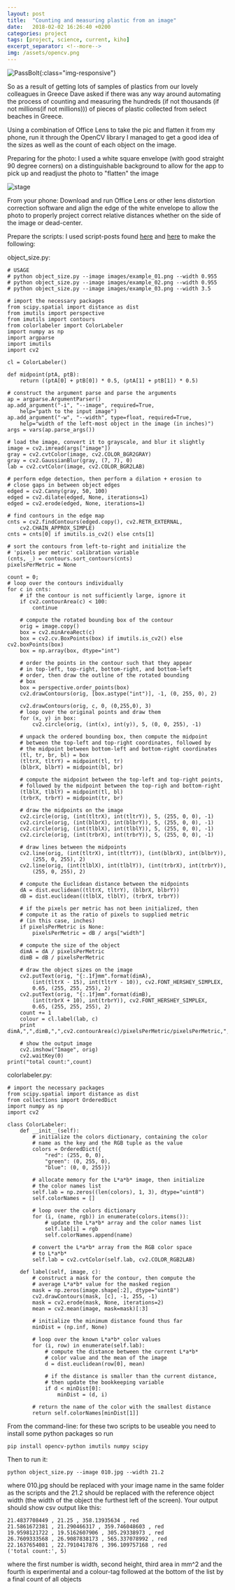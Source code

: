 ```yaml
---
layout: post
title:  "Counting and measuring plastic from an image"
date:   2018-02-02 16:26:40 +0200
categories: project
tags: [project, science, current, kiho]
excerpt_separator: <!--more-->
img: /assets/opencv.png
---
```

![PassBolt](/assets/opencv.png){:class="img-responsive"}

So as a result of getting lots of samples of plastics from our lovely colleagues in Greece Dave asked if there was any way around automating the process of counting and measuring the hundreds (if not thousands (if not millions(if not millions))) of pieces of plastic collected from select beaches in Greece.

Using a combination of Office Lens to take the pic and flatten it from my phone, run it through the OpenCV library I managed to get a good idea of the sizes as well as the count of each object on the image.

Preparing for the photo: I used a white square envelope (with good straight 90 degree corners) on a distinguishable background to allow for the app to pick up and readjust the photo to "flatten" the image

![stage](/assets/opencv00.png "stage")

From your phone: Download and run Office Lens or other lens distortion correction software and align the edge of the white envelope to allow the photo to properly project correct relative distances whether on the side of the image or dead-center.

Prepare the scripts: I used script-posts found [here](https://www.pyimagesearch.com/2016/03/28/measuring-size-of-objects-in-an-image-with-opencv/) and [here](https://www.pyimagesearch.com/2016/02/15/determining-object-color-with-opencv/) to make the following:

object_size.py:
```
# USAGE
# python object_size.py --image images/example_01.png --width 0.955
# python object_size.py --image images/example_02.png --width 0.955
# python object_size.py --image images/example_03.png --width 3.5

# import the necessary packages
from scipy.spatial import distance as dist
from imutils import perspective
from imutils import contours
from colorlabeler import ColorLabeler
import numpy as np
import argparse
import imutils
import cv2

cl = ColorLabeler()

def midpoint(ptA, ptB):
	return ((ptA[0] + ptB[0]) * 0.5, (ptA[1] + ptB[1]) * 0.5)

# construct the argument parse and parse the arguments
ap = argparse.ArgumentParser()
ap.add_argument("-i", "--image", required=True,
	help="path to the input image")
ap.add_argument("-w", "--width", type=float, required=True,
	help="width of the left-most object in the image (in inches)")
args = vars(ap.parse_args())

# load the image, convert it to grayscale, and blur it slightly
image = cv2.imread(args["image"])
gray = cv2.cvtColor(image, cv2.COLOR_BGR2GRAY)
gray = cv2.GaussianBlur(gray, (7, 7), 0)
lab = cv2.cvtColor(image, cv2.COLOR_BGR2LAB)

# perform edge detection, then perform a dilation + erosion to
# close gaps in between object edges
edged = cv2.Canny(gray, 50, 100)
edged = cv2.dilate(edged, None, iterations=1)
edged = cv2.erode(edged, None, iterations=1)

# find contours in the edge map
cnts = cv2.findContours(edged.copy(), cv2.RETR_EXTERNAL,
	cv2.CHAIN_APPROX_SIMPLE)
cnts = cnts[0] if imutils.is_cv2() else cnts[1]

# sort the contours from left-to-right and initialize the
# 'pixels per metric' calibration variable
(cnts, _) = contours.sort_contours(cnts)
pixelsPerMetric = None

count = 0;
# loop over the contours individually
for c in cnts:
	# if the contour is not sufficiently large, ignore it
	if cv2.contourArea(c) < 100:
		continue

	# compute the rotated bounding box of the contour
	orig = image.copy()
	box = cv2.minAreaRect(c)
	box = cv2.cv.BoxPoints(box) if imutils.is_cv2() else cv2.boxPoints(box)
	box = np.array(box, dtype="int")

	# order the points in the contour such that they appear
	# in top-left, top-right, bottom-right, and bottom-left
	# order, then draw the outline of the rotated bounding
	# box
	box = perspective.order_points(box)
	cv2.drawContours(orig, [box.astype("int")], -1, (0, 255, 0), 2)

	cv2.drawContours(orig, c, 0, (0,255,0), 3)
	# loop over the original points and draw them
	for (x, y) in box:
		cv2.circle(orig, (int(x), int(y)), 5, (0, 0, 255), -1)

	# unpack the ordered bounding box, then compute the midpoint
	# between the top-left and top-right coordinates, followed by
	# the midpoint between bottom-left and bottom-right coordinates
	(tl, tr, br, bl) = box
	(tltrX, tltrY) = midpoint(tl, tr)
	(blbrX, blbrY) = midpoint(bl, br)

	# compute the midpoint between the top-left and top-right points,
	# followed by the midpoint between the top-righ and bottom-right
	(tlblX, tlblY) = midpoint(tl, bl)
	(trbrX, trbrY) = midpoint(tr, br)

	# draw the midpoints on the image
	cv2.circle(orig, (int(tltrX), int(tltrY)), 5, (255, 0, 0), -1)
	cv2.circle(orig, (int(blbrX), int(blbrY)), 5, (255, 0, 0), -1)
	cv2.circle(orig, (int(tlblX), int(tlblY)), 5, (255, 0, 0), -1)
	cv2.circle(orig, (int(trbrX), int(trbrY)), 5, (255, 0, 0), -1)

	# draw lines between the midpoints
	cv2.line(orig, (int(tltrX), int(tltrY)), (int(blbrX), int(blbrY)),
		(255, 0, 255), 2)
	cv2.line(orig, (int(tlblX), int(tlblY)), (int(trbrX), int(trbrY)),
		(255, 0, 255), 2)

	# compute the Euclidean distance between the midpoints
	dA = dist.euclidean((tltrX, tltrY), (blbrX, blbrY))
	dB = dist.euclidean((tlblX, tlblY), (trbrX, trbrY))

	# if the pixels per metric has not been initialized, then
	# compute it as the ratio of pixels to supplied metric
	# (in this case, inches)
	if pixelsPerMetric is None:
		pixelsPerMetric = dB / args["width"]

	# compute the size of the object
	dimA = dA / pixelsPerMetric
	dimB = dB / pixelsPerMetric

	# draw the object sizes on the image
	cv2.putText(orig, "{:.1f}mm".format(dimA),
		(int(tltrX - 15), int(tltrY - 10)), cv2.FONT_HERSHEY_SIMPLEX,
		0.65, (255, 255, 255), 2)
	cv2.putText(orig, "{:.1f}mm".format(dimB),
		(int(trbrX + 10), int(trbrY)), cv2.FONT_HERSHEY_SIMPLEX,
		0.65, (255, 255, 255), 2)
	count += 1
	colour = cl.label(lab, c)
	print dimA,",",dimB,",",cv2.contourArea(c)/pixelsPerMetric/pixelsPerMetric,",",colour

	# show the output image
	cv2.imshow("Image", orig)
	cv2.waitKey(0)
print("total count:",count)
```

colorlabeler.py:
```
# import the necessary packages
from scipy.spatial import distance as dist
from collections import OrderedDict
import numpy as np
import cv2

class ColorLabeler:
	def __init__(self):
		# initialize the colors dictionary, containing the color
		# name as the key and the RGB tuple as the value
		colors = OrderedDict({
			"red": (255, 0, 0),
			"green": (0, 255, 0),
			"blue": (0, 0, 255)})

		# allocate memory for the L*a*b* image, then initialize
		# the color names list
		self.lab = np.zeros((len(colors), 1, 3), dtype="uint8")
		self.colorNames = []

		# loop over the colors dictionary
		for (i, (name, rgb)) in enumerate(colors.items()):
			# update the L*a*b* array and the color names list
			self.lab[i] = rgb
			self.colorNames.append(name)

		# convert the L*a*b* array from the RGB color space
		# to L*a*b*
		self.lab = cv2.cvtColor(self.lab, cv2.COLOR_RGB2LAB)

	def label(self, image, c):
		# construct a mask for the contour, then compute the
		# average L*a*b* value for the masked region
		mask = np.zeros(image.shape[:2], dtype="uint8")
		cv2.drawContours(mask, [c], -1, 255, -1)
		mask = cv2.erode(mask, None, iterations=2)
		mean = cv2.mean(image, mask=mask)[:3]

		# initialize the minimum distance found thus far
		minDist = (np.inf, None)

		# loop over the known L*a*b* color values
		for (i, row) in enumerate(self.lab):
			# compute the distance between the current L*a*b*
			# color value and the mean of the image
			d = dist.euclidean(row[0], mean)

			# if the distance is smaller than the current distance,
			# then update the bookkeeping variable
			if d < minDist[0]:
				minDist = (d, i)

		# return the name of the color with the smallest distance
		return self.colorNames[minDist[1]]
```

From the command-line: for these two scripts to be useable you need to install some python packages so run
```
pip install opencv-python imutils numpy scipy
```

Then to run it:
```
python object_size.py --image 010.jpg --width 21.2
```
where 010.jpg should be replaced with your image name in the same folder as the scripts and the 21.2 should be replaced with the reference object width (the width of the object the furthest left of the screen). Your output should show csv output like this:
```
21.4837708449 , 21.25 , 358.13935634 , red
21.5861672381 , 21.290466317 , 359.746048603 , red
19.9598121722 , 19.5162607906 , 305.29338973 , red
26.7609333568 , 26.9087838173 , 565.337078992 , red
22.1637654081 , 22.7910417876 , 396.109757168 , red
('total count:', 5)
```
where the first number is width, second height, third area in mm^2 and the fourth is experimental and a colour-tag followed at the bottom of the list by a final count of all objects